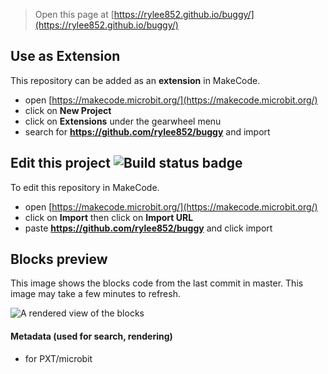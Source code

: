 
> Open this page at [https://rylee852.github.io/buggy/](https://rylee852.github.io/buggy/)

## Use as Extension

This repository can be added as an **extension** in MakeCode.

* open [https://makecode.microbit.org/](https://makecode.microbit.org/)
* click on **New Project**
* click on **Extensions** under the gearwheel menu
* search for **https://github.com/rylee852/buggy** and import

## Edit this project ![Build status badge](https://github.com/rylee852/buggy/workflows/MakeCode/badge.svg)

To edit this repository in MakeCode.

* open [https://makecode.microbit.org/](https://makecode.microbit.org/)
* click on **Import** then click on **Import URL**
* paste **https://github.com/rylee852/buggy** and click import

## Blocks preview

This image shows the blocks code from the last commit in master.
This image may take a few minutes to refresh.

![A rendered view of the blocks](https://github.com/rylee852/buggy/raw/master/.github/makecode/blocks.png)

#### Metadata (used for search, rendering)

* for PXT/microbit
<script src="https://makecode.com/gh-pages-embed.js"></script><script>makeCodeRender("{{ site.makecode.home_url }}", "{{ site.github.owner_name }}/{{ site.github.repository_name }}");</script>
